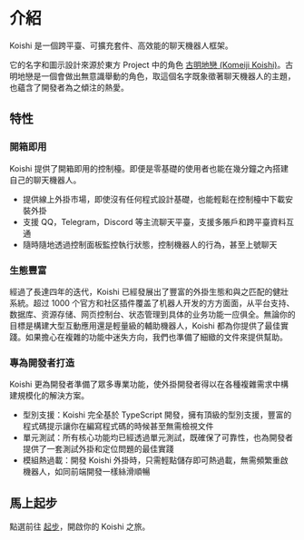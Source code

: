 # 介紹

Koishi 是一個跨平臺、可擴充套件、高效能的聊天機器人框架。

它的名字和圖示設計來源於東方 Project 中的角色 [古明地戀 (Komeiji Koishi)](https://zh.touhouwiki.net/wiki/古明地戀)。古明地戀是一個會做出無意識舉動的角色，取這個名字既象徵著聊天機器人的主題，也蘊含了開發者為之傾注的熱愛。

## 特性

### 開箱即用

Koishi 提供了開箱即用的控制檯。即便是零基礎的使用者也能在幾分鐘之內搭建自己的聊天機器人。

- 提供線上外掛市場，即使沒有任何程式設計基礎，也能輕鬆在控制檯中下載安裝外掛
- 支援 QQ，Telegram，Discord 等主流聊天平臺，支援多賬戶和跨平臺資料互通
- 隨時隨地透過控制面板監控執行狀態，控制機器人的行為，甚至上號聊天

### 生態豐富

經過了長達四年的迭代，Koishi 已經發展出了豐富的外掛生態和與之匹配的健壯系統。超过 1000 个官方和社区插件覆盖了机器人开发的方方面面，从平台支持、数据库、资源存储、网页控制台、状态管理到具体的业务功能一应俱全。無論你的目標是構建大型互動應用還是輕量級的輔助機器人，Koishi 都為你提供了最佳實踐。如果擔心在複雜的功能中迷失方向，我們也準備了細緻的文件來提供幫助。

### 專為開發者打造

Koishi 更為開發者準備了眾多專業功能，使外掛開發者得以在各種複雜需求中構建規模化的解決方案。

- 型別支援：Koishi 完全基於 TypeScript 開發，擁有頂級的型別支援，豐富的程式碼提示讓你在編寫程式碼的時候甚至無需檢視文件
- 單元測試：所有核心功能均已經透過單元測試，既確保了可靠性，也為開發者提供了一套測試外掛和定位問題的最佳實踐
- 模組熱過載：開發 Koishi 外掛時，只需輕點儲存即可熱過載，無需頻繁重啟機器人，如同前端開發一樣絲滑順暢

## 馬上起步

點選前往 [起步](./starter/)，開啟你的 Koishi 之旅。
